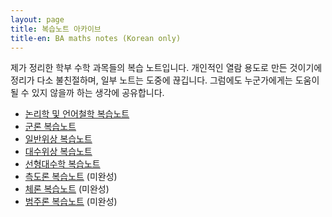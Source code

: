 ```yaml
---
layout: page
title: 복습노트 아카이브
title-en: BA maths notes (Korean only)
---
```


제가 정리한 학부 수학 과목들의 복습 노트입니다. 개인적인 열람 용도로 만든 것이기에 정리가 다소 불친절하며, 일부 노트는 도중에 끊깁니다. 그럼에도 누군가에게는 도움이 될 수 있지 않을까 하는 생각에 공유합니다.

- <a href="/public/논리학 및 언어철학 복습노트.pdf">논리학 및 언어철학 복습노트</a>
- <a href="/public/군론 복습노트.pdf">군론 복습노트</a>
- <a href="/public/일반위상 복습노트.pdf">일반위상 복습노트</a>
- <a href="/public/대수위상 복습노트.pdf">대수위상 복습노트</a>
- <a href="/public/선형대수학 복습노트.pdf">선형대수학 복습노트</a>
- <a href="/public/측도론 복습노트.pdf">측도론 복습노트</a> (미완성)
- <a href="/public/체론 복습노트.pdf">체론 복습노트</a> (미완성)
- <a href="/public/범주론 복습노트.pdf">범주론 복습노트</a> (미완성)
